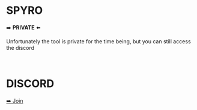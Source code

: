 # SPYRO

➡️ **PRIVATE** ⬅️

Unfortunately the tool is private for the time being, but you can still access the discord

<br>
<h1>DISCORD</h1>
<a href="T8FzpvJABf">➡️ Join </a>

